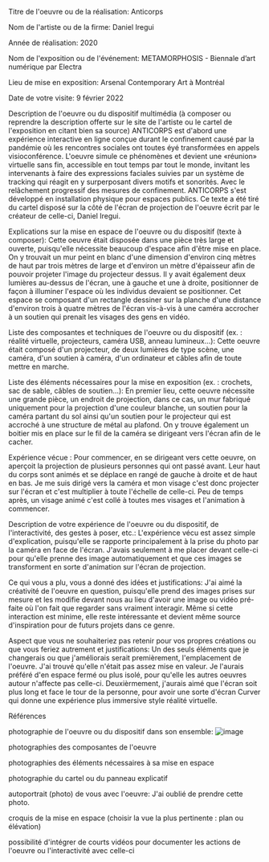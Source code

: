 Titre de l'oeuvre ou de la réalisation: Anticorps

Nom de l'artiste ou de la firme: Daniel Iregui

Année de réalisation: 2020

Nom de l'exposition ou de l'événement: METAMORPHOSIS - Biennale d’art numérique par Electra

Lieu de mise en exposition: Arsenal Contemporary Art à Montréal

Date de votre visite: 9 février 2022

Description de l'oeuvre ou du dispositif multimédia (à composer ou reprendre la description offerte sur le site de l'artiste ou le cartel de l'exposition en citant bien sa source)  ANTICORPS est d'abord une expérience interactive en ligne conçue durant le confinement causé par la pandémie où les rencontres sociales ont toutes éyé transformées en appels visioconférence. L'oeuvre simule ce phénomènes et devient une «réunion» virtuelle sans fin, accessible en tout temps par tout le monde, invitant les intervenants à faire des expressions faciales suivies par un système de tracking qui réagit en y surperposant divers motifs et sonorités. Avec le relâchement progressif des mesures de confinement. ANTICORPS s'est développé en installation physique pour espaces publics. Ce texte a été tiré du cartel disposé sur la côté de l'écran de projection de l'oeuvre écrit par le créateur de celle-ci, Daniel Iregui.

Explications sur la mise en espace de l'oeuvre ou du dispositif (texte à composer): Cette oeuvre était disposée dans une pièce très large et ouverte, puisqu'elle nécessite beaucoup d'espace afin d'être mise en place. On y trouvait un mur peint en blanc d'une dimension d'environ cinq mètres de haut par trois mètres de large et d'environ un mètre d'épaisseur afin de pouvoir projeter l'image du projecteur dessus. Il y avait également deux lumières au-dessus de l'écran, une à gauche et une à droite, positionner de façon à illuminer l'espace où les individus devaient se positionner. Cet espace se composant d'un rectangle dessiner sur la planche d'une distance d'environ trois à quatre mètres de l'écran  vis-à-vis à une caméra accrocher à un soutien qui prenait les visages des gens en vidéo. 

Liste des composantes et techniques de l'oeuvre ou du dispositif (ex. : réalité virtuelle, projecteurs, caméra USB, anneau lumineux...): Cette oeuvre était composé d'un projecteur, de deux lumières de type scène, une caméra, d'un soutien à caméra, d'un ordinateur et câbles afin de toute mettre en marche. 


Liste des éléments nécessaires pour la mise en exposition (ex. : crochets, sac de sable, câbles de soutien...): En premier lieu, cette oeuvre nécessite une grande pièce, un endroit de projection, dans ce cas, un mur fabriqué uniquement pour la projection d'une couleur blanche, un soutien pour la caméra partant du sol ainsi qu'un soutien pour le projecteur qui est accroché à une structure de métal au plafond. On y trouve également un boitier mis en place sur le fil de la caméra se dirigeant vers l'écran afin de le cacher.

Expérience vécue : Pour commencer, en se dirigeant vers cette oeuvre, on aperçoit la projection de plusieurs personnes qui ont passé avant. Leur haut du corps sont animés et se déplace en rangé de gauche à droite et de haut en bas. Je me suis dirigé vers la caméra et mon visage c'est donc projecter sur l'écran et c'est multiplier à toute l'échelle de celle-ci. Peu de temps après, un visage animé c'est collé à toutes mes visages et l'animation à commencer.

Description de votre expérience de l'oeuvre ou du dispositif, de l'interactivité, des gestes à poser, etc.: L'expérience vécu est assez simple d'explication, puisqu'elle se rapporte principalement à la prise du photo par la caméra en face de l'écran. J'avais seulement à me placer devant celle-ci pour qu'elle prenne des image automatiquement et que ces images se transforment en sorte d'animation sur l'écran de projection.

Ce qui vous a plu, vous a donné des idées et justifications: J'ai aimé la créativité de l'oeuvre en question, puisqu'elle prend des images prises sur mesure et les modifie devant nous au lieu d'avoir une image ou vidéo pré-faite où l'on fait que regarder sans vraiment interagir. Même si cette interaction est minime, elle reste intéressante et devient même source d'inspiration pour de futurs projets dans ce genre. 

Aspect que vous ne souhaiteriez pas retenir pour vos propres créations ou que vous feriez autrement et justifications: Un des seuls éléments que je changerais ou que j'améliorais serait premièrement, l'emplacement de l'oeuvre. J'ai trouvé qu'elle n'était pas assez mise en valeur. Je l'aurais préféré d'en espace fermé ou plus isolé, pour qu'elle les autres oeuvres autour n'affecte pas celle-ci. Deuxièrmement, j'aurais aimé que l'écran soit plus long et face le tour de la personne, pour avoir une sorte d'écran Curver qui donne une expérience plus immersive style réalité virtuelle.

Références

photographie de l'oeuvre ou du dispositif dans son ensemble: ![image](20220209_204210268_iOS.jpg)

photographies des composantes de l'oeuvre

photographies des éléments nécessaires à sa mise en espace

photographie du cartel ou du panneau explicatif

autoportrait (photo) de vous avec l'oeuvre: J'ai oublié de prendre cette photo.

croquis de la mise en espace (choisir la vue la plus pertinente : plan ou élévation)

possibilité d'intégrer de courts vidéos pour documenter les actions de l'oeuvre ou l'interactivité avec celle-ci
